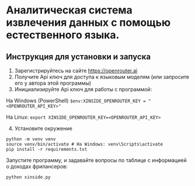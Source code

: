 # Аналитическая система извлечения данных с помощью естественного языка.

## Инструкция для установки и запуска
1. Зарегистрируйтесь на сайте https://openrouter.ai
2. Получите Api ключ для доступа к языковым моделям (или запросите его у автора  этой программы)
3. Инициализируйте Api ключ для работы с программой:

На Windows (PowerShell)
`$env:XINSIDE_OPENROUTER_KEY = "<OPENROUTER_API_KEY>"`

На Linux:
`export XINSIDE_OPENROUTER_KEY=<OPENROUTER_API_KEY>`

4. Установите окружение
```
python -m venv venv
source venv/bin/activate # На Windows: venv\Scripts\activate
pip install -r requirements.txt
``` 

Запустите программу, и задавайте вопросы по таблице с информацией о доходах фрилансеров:

`python xinside.py`